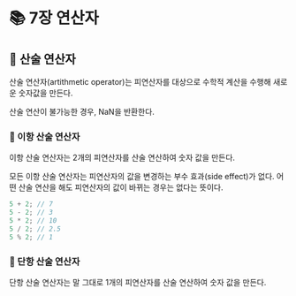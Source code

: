 # 📚 7장 연산자

## 🎀 산술 연산자
산술 연산자(artithmetic operator)는 피연산자를 대상으로 수학적 계산을 수행해 새로운 숫자값을 만든다.

산술 연산이 불가능한 경우, NaN을 반환한다.

### 📌 이항 산술 연산자

이항 산술 연산자는 2개의 피연산자를 산술 연산하여 숫자 값을 만든다.

모든 이항 산술 연산자는 피연산자의 값을 변경하는 부수 효과(side effect)가 없다. 어떤 산술 연산을 해도 피연산자의 값이 바뀌는 경우는 없다는 뜻이다.

```js
5 + 2; // 7
5 - 2; // 3
5 * 2; // 10
5 / 2; // 2.5
5 % 2; // 1
```

### 📌 단항 산술 연산자
단항 산술 연산자는 말 그대로 1개의 피연산자를 산술 연산하여 숫자 값을 만든다.

